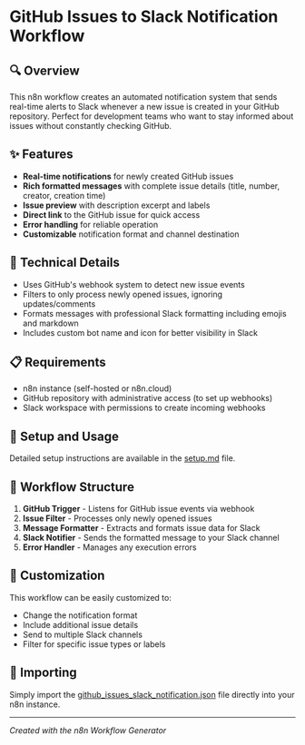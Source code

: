 # GitHub Issues to Slack Notification Workflow

## 🔍 Overview

This n8n workflow creates an automated notification system that sends real-time alerts to Slack whenever a new issue is created in your GitHub repository. Perfect for development teams who want to stay informed about issues without constantly checking GitHub.

## ✨ Features

- **Real-time notifications** for newly created GitHub issues
- **Rich formatted messages** with complete issue details (title, number, creator, creation time)
- **Issue preview** with description excerpt and labels
- **Direct link** to the GitHub issue for quick access
- **Error handling** for reliable operation
- **Customizable** notification format and channel destination

## 🔧 Technical Details

- Uses GitHub's webhook system to detect new issue events
- Filters to only process newly opened issues, ignoring updates/comments
- Formats messages with professional Slack formatting including emojis and markdown
- Includes custom bot name and icon for better visibility in Slack

## 📋 Requirements

- n8n instance (self-hosted or n8n.cloud)
- GitHub repository with administrative access (to set up webhooks)
- Slack workspace with permissions to create incoming webhooks

## 🚀 Setup and Usage

Detailed setup instructions are available in the [setup.md](setup.md) file.

## 🔄 Workflow Structure

1. **GitHub Trigger** - Listens for GitHub issue events via webhook
2. **Issue Filter** - Processes only newly opened issues
3. **Message Formatter** - Extracts and formats issue data for Slack
4. **Slack Notifier** - Sends the formatted message to your Slack channel
5. **Error Handler** - Manages any execution errors

## 📝 Customization

This workflow can be easily customized to:
- Change the notification format
- Include additional issue details
- Send to multiple Slack channels
- Filter for specific issue types or labels

## 🔗 Importing

Simply import the [github_issues_slack_notification.json](github_issues_slack_notification.json) file directly into your n8n instance.

---

*Created with the n8n Workflow Generator*
